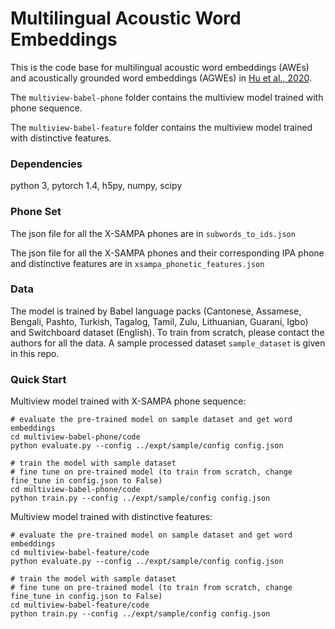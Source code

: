 # Multilingual Acoustic Word Embeddings

This is the code base for multilingual acoustic word embeddings (AWEs) and acoustically grounded word embeddings (AGWEs) in [Hu et al., 2020](https://arxiv.org/pdf/2006.14007.pdf).

The `multiview-babel-phone` folder contains the multiview model trained with phone sequence. 

The `multiview-babel-feature` folder contains the multiview model trained with distinctive features.

### Dependencies
python 3, pytorch 1.4, h5py, numpy, scipy

### Phone Set
The json file for all the X-SAMPA phones are in `subwords_to_ids.json`

The json file for all the X-SAMPA phones and their corresponding IPA phone and distinctive features are in `xsampa_phonetic_features.json`

### Data
The model is trained by Babel language packs (Cantonese, Assamese, Bengali, Pashto, Turkish, Tagalog, Tamil, Zulu, Lithuanian, Guarani, Igbo) and Switchboard dataset (English). To train from scratch, please contact the authors for all the data. A sample processed dataset `sample_dataset` is given in this repo.

### Quick Start
Multiview model trained with X-SAMPA phone sequence:
```
# evaluate the pre-trained model on sample dataset and get word embeddings
cd multiview-babel-phone/code
python evaluate.py --config ../expt/sample/config config.json

# train the model with sample dataset
# fine tune on pre-trained model (to train from scratch, change fine_tune in config.json to False)
cd multiview-babel-phone/code
python train.py --config ../expt/sample/config config.json
```

Multiview model trained with distinctive features:
```
# evaluate the pre-trained model on sample dataset and get word embeddings
cd multiview-babel-feature/code
python evaluate.py --config ../expt/sample/config config.json

# train the model with sample dataset
# fine tune on pre-trained model (to train from scratch, change fine_tune in config.json to False)
cd multiview-babel-feature/code
python train.py --config ../expt/sample/config config.json
```
